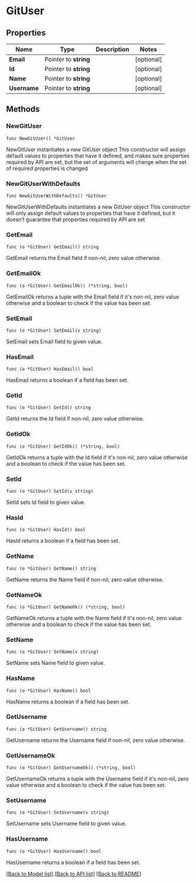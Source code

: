 # GitUser

## Properties

Name | Type | Description | Notes
------------ | ------------- | ------------- | -------------
**Email** | Pointer to **string** |  | [optional] 
**Id** | Pointer to **string** |  | [optional] 
**Name** | Pointer to **string** |  | [optional] 
**Username** | Pointer to **string** |  | [optional] 

## Methods

### NewGitUser

`func NewGitUser() *GitUser`

NewGitUser instantiates a new GitUser object
This constructor will assign default values to properties that have it defined,
and makes sure properties required by API are set, but the set of arguments
will change when the set of required properties is changed

### NewGitUserWithDefaults

`func NewGitUserWithDefaults() *GitUser`

NewGitUserWithDefaults instantiates a new GitUser object
This constructor will only assign default values to properties that have it defined,
but it doesn't guarantee that properties required by API are set

### GetEmail

`func (o *GitUser) GetEmail() string`

GetEmail returns the Email field if non-nil, zero value otherwise.

### GetEmailOk

`func (o *GitUser) GetEmailOk() (*string, bool)`

GetEmailOk returns a tuple with the Email field if it's non-nil, zero value otherwise
and a boolean to check if the value has been set.

### SetEmail

`func (o *GitUser) SetEmail(v string)`

SetEmail sets Email field to given value.

### HasEmail

`func (o *GitUser) HasEmail() bool`

HasEmail returns a boolean if a field has been set.

### GetId

`func (o *GitUser) GetId() string`

GetId returns the Id field if non-nil, zero value otherwise.

### GetIdOk

`func (o *GitUser) GetIdOk() (*string, bool)`

GetIdOk returns a tuple with the Id field if it's non-nil, zero value otherwise
and a boolean to check if the value has been set.

### SetId

`func (o *GitUser) SetId(v string)`

SetId sets Id field to given value.

### HasId

`func (o *GitUser) HasId() bool`

HasId returns a boolean if a field has been set.

### GetName

`func (o *GitUser) GetName() string`

GetName returns the Name field if non-nil, zero value otherwise.

### GetNameOk

`func (o *GitUser) GetNameOk() (*string, bool)`

GetNameOk returns a tuple with the Name field if it's non-nil, zero value otherwise
and a boolean to check if the value has been set.

### SetName

`func (o *GitUser) SetName(v string)`

SetName sets Name field to given value.

### HasName

`func (o *GitUser) HasName() bool`

HasName returns a boolean if a field has been set.

### GetUsername

`func (o *GitUser) GetUsername() string`

GetUsername returns the Username field if non-nil, zero value otherwise.

### GetUsernameOk

`func (o *GitUser) GetUsernameOk() (*string, bool)`

GetUsernameOk returns a tuple with the Username field if it's non-nil, zero value otherwise
and a boolean to check if the value has been set.

### SetUsername

`func (o *GitUser) SetUsername(v string)`

SetUsername sets Username field to given value.

### HasUsername

`func (o *GitUser) HasUsername() bool`

HasUsername returns a boolean if a field has been set.


[[Back to Model list]](../README.md#documentation-for-models) [[Back to API list]](../README.md#documentation-for-api-endpoints) [[Back to README]](../README.md)


